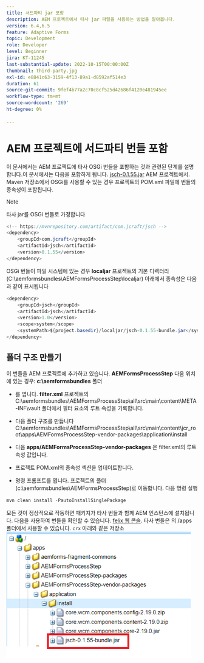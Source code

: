 ```yaml
---
title: 서드파티 jar 포함
description: AEM 프로젝트에서 타사 jar 파일을 사용하는 방법을 알아봅니다.
version: 6.4,6.5
feature: Adaptive Forms
topic: Development
role: Developer
level: Beginner
jira: KT-11245
last-substantial-update: 2022-10-15T00:00:00Z
thumbnail: third-party.jpg
exl-id: e8841c63-3159-4f13-89a1-d8592af514e3
duration: 61
source-git-commit: 9fef4b77a2c70c8cf525d42686f4120e481945ee
workflow-type: tm+mt
source-wordcount: '269'
ht-degree: 0%

---
```


# AEM 프로젝트에 서드파티 번들 포함

이 문서에서는 AEM 프로젝트에 타사 OSGi 번들을 포함하는 것과 관련된 단계를 설명합니다.이 문서에서는 다음을 포함하게 됩니다. [jsch-0.1.55.jar](https://repo1.maven.org/maven2/com/jcraft/jsch/0.1.55/jsch-0.1.55.jar) AEM 프로젝트에서.  Maven 저장소에서 OSGi를 사용할 수 있는 경우 프로젝트의 POM.xml 파일에 번들의 종속성이 포함됩니다.

>[!NOTE]
> 타사 jar를 OSGi 번들로 가정합니다

```java
<!-- https://mvnrepository.com/artifact/com.jcraft/jsch -->
<dependency>
    <groupId>com.jcraft</groupId>
    <artifactId>jsch</artifactId>
    <version>0.1.55</version>
</dependency>
```

OSGi 번들이 파일 시스템에 있는 경우 **localjar** 프로젝트의 기본 디렉터리(C:\aemformsbundles\AEMFormsProcessStep\localjar) 아래에서 종속성은 다음과 같이 표시됩니다

```java
<dependency>
    <groupId>jsch</groupId>
    <artifactId>jsch</artifactId>
    <version>1.0</version>
    <scope>system</scope>
    <systemPath>${project.basedir}/localjar/jsch-0.1.55-bundle.jar</systemPath>
</dependency>
```

## 폴더 구조 만들기

이 번들을 AEM 프로젝트에 추가하고 있습니다. **AEMFormsProcessStep** 다음 위치에 있는 경우: **c:\aemformsbundles** 폴더

* 를 엽니다. **filter.xml** 프로젝트의 C:\aemformsbundles\AEMFormsProcessStep\all\src\main\content\META-INF\vault 폴더에서 필터 요소의 루트 속성을 기록합니다.

* 다음 폴더 구조를 만듭니다 C:\aemformsbundles\AEMFormsProcessStep\all\src\main\content\jcr_root\apps\AEMFormsProcessStep-vendor-packages\application\install
* 다음 **apps/AEMFormsProcessStep-vendor-packages** 은 filter.xml의 루트 속성 값입니다.
* 프로젝트 POM.xml의 종속성 섹션을 업데이트합니다.
* 명령 프롬프트를 엽니다. 프로젝트의 폴더(c:\aemformsbundles\AEMFormsProcessStep)로 이동합니다. 다음 명령 실행

```java
mvn clean install -PautoInstallSinglePackage
```

모든 것이 정상적으로 작동하면 패키지가 타사 번들과 함께 AEM 인스턴스에 설치됩니다. 다음을 사용하여 번들을 확인할 수 있습니다. [felix 웹 콘솔](http://localhost:4502/system/console/bundles). 타사 번들은 의 /apps 폴더에서 사용할 수 있습니다. `crx` 아래와 같은 저장소
![서드파티](assets/custom-bundle1.png)
